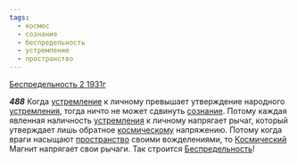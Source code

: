 ```yaml
---
tags:
  - космос
  - сознание
  - беспредельность
  - устремление
  - пространство
---
```


[Беспредельность 2 1931г](https://127.0.0.1:4002/agni/1931)

___488___
Когда [устремление](../../../tags/#устремление) к личному превышает утверждение народного [устремления](../../../tags/#устремление), тогда ничто не может сдвинуть [сознание](../../../tags/#сознание). Потому каждая явленная наличность [устремления](../../../tags/#устремление) к личному напрягает рычаг, который утверждает лишь обратное [космическому](../../../tags/#космос) напряжению. Потому когда враги насыщают [пространство](../../../tags/#пространство) своими вожделениями, то [Космический](../../../tags/#космос) Магнит напрягает свои рычаги. Так строится [Беспредельность](../../../tags/#беспредельность)!   


